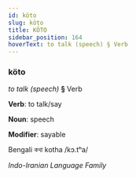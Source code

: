 ```yaml
---
id: köto
slug: köto
title: KÖTO
sidebar_position: 164
hoverText: to talk (speech) § Verb
---
```


### köto

*to talk (speech)* **§** Verb

**Verb**: to talk/say

**Noun**: speech

**Modifier**: sayable

Bengali কথা kotha /kɔ.tʰa/

*Indo-Iranian Language Family*